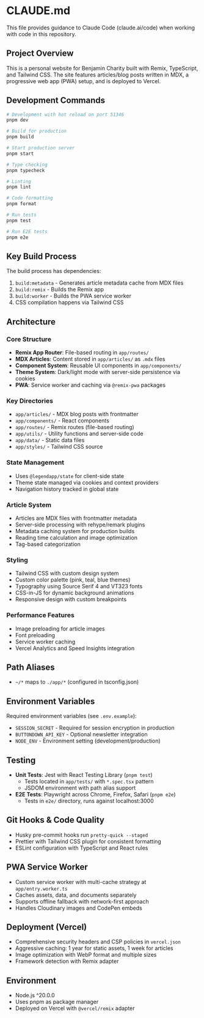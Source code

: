 # CLAUDE.md

This file provides guidance to Claude Code (claude.ai/code) when working with code in this repository.

## Project Overview

This is a personal website for Benjamin Charity built with Remix, TypeScript, and Tailwind CSS. The site features articles/blog posts written in MDX, a progressive web app (PWA) setup, and is deployed to Vercel.

## Development Commands

```bash
# Development with hot reload on port 51346
pnpm dev

# Build for production
pnpm build

# Start production server
pnpm start

# Type checking
pnpm typecheck

# Linting
pnpm lint

# Code formatting
pnpm format

# Run tests
pnpm test

# Run E2E tests
pnpm e2e
```

## Key Build Process

The build process has dependencies:
1. `build:metadata` - Generates article metadata cache from MDX files
2. `build:remix` - Builds the Remix app
3. `build:worker` - Builds the PWA service worker
4. CSS compilation happens via Tailwind CSS

## Architecture

### Core Structure
- **Remix App Router**: File-based routing in `app/routes/`
- **MDX Articles**: Content stored in `app/articles/` as `.mdx` files
- **Component System**: Reusable UI components in `app/components/`
- **Theme System**: Dark/light mode with server-side persistence via cookies
- **PWA**: Service worker and caching via `@remix-pwa` packages

### Key Directories
- `app/articles/` - MDX blog posts with frontmatter
- `app/components/` - React components
- `app/routes/` - Remix routes (file-based routing)
- `app/utils/` - Utility functions and server-side code
- `app/data/` - Static data files
- `app/styles/` - Tailwind CSS source

### State Management
- Uses `@legendapp/state` for client-side state
- Theme state managed via cookies and context providers
- Navigation history tracked in global state

### Article System
- Articles are MDX files with frontmatter metadata
- Server-side processing with rehype/remark plugins
- Metadata caching system for production builds
- Reading time calculation and image optimization
- Tag-based categorization

### Styling
- Tailwind CSS with custom design system
- Custom color palette (pink, teal, blue themes)
- Typography using Source Serif 4 and VT323 fonts
- CSS-in-JS for dynamic background animations
- Responsive design with custom breakpoints

### Performance Features
- Image preloading for article images
- Font preloading
- Service worker caching
- Vercel Analytics and Speed Insights integration

## Path Aliases

- `~/*` maps to `./app/*` (configured in tsconfig.json)

## Environment Variables

Required environment variables (see `.env.example`):
- `SESSION_SECRET` - Required for session encryption in production
- `BUTTONDOWN_API_KEY` - Optional newsletter integration
- `NODE_ENV` - Environment setting (development/production)

## Testing

- **Unit Tests**: Jest with React Testing Library (`pnpm test`)
  - Tests located in `app/tests/` with `*.spec.tsx` pattern
  - JSDOM environment with path alias support
- **E2E Tests**: Playwright across Chrome, Firefox, Safari (`pnpm e2e`)
  - Tests in `e2e/` directory, runs against localhost:3000

## Git Hooks & Code Quality

- Husky pre-commit hooks run `pretty-quick --staged`
- Prettier with Tailwind CSS plugin for consistent formatting
- ESLint configuration with TypeScript and React rules

## PWA Service Worker

- Custom service worker with multi-cache strategy at `app/entry.worker.ts`
- Caches assets, data, and documents separately
- Supports offline fallback with network-first approach
- Handles Cloudinary images and CodePen embeds

## Deployment (Vercel)

- Comprehensive security headers and CSP policies in `vercel.json`
- Aggressive caching: 1 year for static assets, 1 week for articles
- Image optimization with WebP format and multiple sizes
- Framework detection with Remix adapter

## Environment

- Node.js ^20.0.0
- Uses pnpm as package manager
- Deployed on Vercel with `@vercel/remix` adapter
